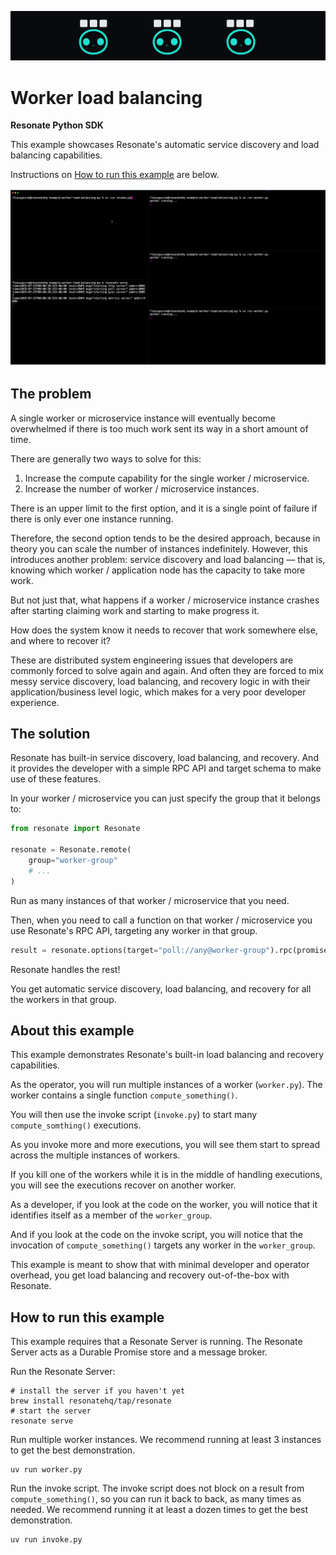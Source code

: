 ![load balancing banner](./assets/echo-load-balancing-banner.png)

# Worker load balancing

**Resonate Python SDK**

This example showcases Resonate's automatic service discovery and load balancing capabilities.

Instructions on [How to run this example](#how-to-run-this-example) are below.

![load balancing terminal visualization gif](./assets/load-balancing-example.gif)

## The problem

A single worker or microservice instance will eventually become overwhelmed if there is too much work sent its way in a short amount of time.

There are generally two ways to solve for this:

1. Increase the compute capability for the single worker / microservice.
2. Increase the number of worker / microservice instances.

There is an upper limit to the first option, and it is a single point of failure if there is only ever one instance running.

Therefore, the second option tends to be the desired approach, because in theory you can scale the number of instances indefinitely. However, this introduces another problem: service discovery and load balancing — that is, knowing which worker / application node has the capacity to take more work.

But not just that, what happens if a worker / microservice instance crashes after starting claiming work and starting to make progress it.

How does the system know it needs to recover that work somewhere else, and where to recover it?

These are distributed system engineering issues that developers are commonly forced to solve again and again.
And often they are forced to mix messy service discovery, load balancing, and recovery logic in with their application/business level logic, which makes for a very poor developer experience.

## The solution

Resonate has built-in service discovery, load balancing, and recovery. And it provides the developer with a simple RPC API and target schema to make use of these features.

In your worker / microservice you can just specify the group that it belongs to:

```python
from resonate import Resonate

resonate = Resonate.remote(
    group="worker-group"
    # ...
)
```

Run as many instances of that worker / microservice that you need.

Then, when you need to call a function on that worker / microservice you use Resonate's RPC API, targeting any worker in that group.

```python
result = resonate.options(target="poll://any@worker-group").rpc(promise_id, "function_name", params)
```

Resonate handles the rest!

You get automatic service discovery, load balancing, and recovery for all the workers in that group.

## About this example

This example demonstrates Resonate's built-in load balancing and recovery capabilities.

As the operator, you will run multiple instances of a worker (`worker.py`).
The worker contains a single function `compute_something()`.

You will then use the invoke script (`invoke.py`) to start many `compute_somthing()` executions.

As you invoke more and more executions, you will see them start to spread across the multiple instances of workers.

If you kill one of the workers while it is in the middle of handling executions, you will see the executions recover on another worker.

As a developer, if you look at the code on the worker, you will notice that it identifies itself as a member of the `worker_group`.

And if you look at the code on the invoke script, you will notice that the invocation of `compute_something()` targets any worker in the `worker_group`.

This example is meant to show that with minimal developer and operator overhead, you get load balancing and recovery out-of-the-box with Resonate.

## How to run this example

This example requires that a Resonate Server is running.
The Resonate Server acts as a Durable Promise store and a message broker.

Run the Resonate Server:

```shell
# install the server if you haven't yet
brew install resonatehq/tap/resonate
# start the server
resonate serve
```

Run multiple worker instances.
We recommend running at least 3 instances to get the best demonstration.

```shell
uv run worker.py
```

Run the invoke script.
The invoke script does not block on a result from `compute_something()`, so you can run it back to back, as many times as needed.
We recommend running it at least a dozen times to get the best demonstration.

```shell
uv run invoke.py
```
